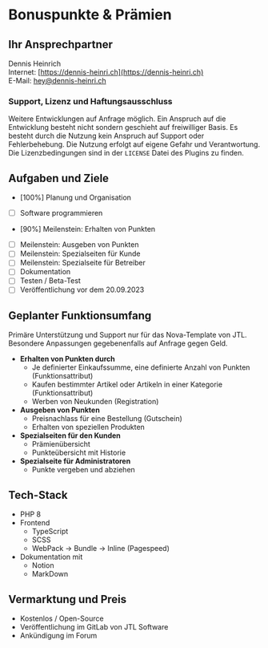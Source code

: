 # Bonuspunkte & Prämien

## Ihr Ansprechpartner

Dennis Heinrich<br />
Internet: [https://dennis-heinri.ch](https://dennis-heinri.ch)<br />
E-Mail: [hey@dennis-heinri.ch](mailto:hey@dennis-heinri.ch)

### Support, Lizenz und Haftungsausschluss

Weitere Entwicklungen auf Anfrage möglich. Ein Anspruch auf die Entwicklung besteht nicht sondern geschieht auf freiwilliger Basis. Es besteht durch die Nutzung kein Anspruch auf Support oder Fehlerbehebung. Die Nutzung erfolgt auf eigene Gefahr und Verantwortung. Die Lizenzbedingungen sind in der `LICENSE` Datei des Plugins zu finden.

## Aufgaben und Ziele

- [100%]  Planung und Organisation
- [ ]  Software programmieren
  - [90%]  Meilenstein: Erhalten von Punkten
  - [ ]  Meilenstein: Ausgeben von Punkten
  - [ ]  Meilenstein: Spezialseiten für Kunde
  - [ ]  Meilenstein: Spezialseite für Betreiber
- [ ]  Dokumentation
- [ ]  Testen / Beta-Test
- [ ]  Veröffentlichung vor dem 20.09.2023

## Geplanter Funktionsumfang

Primäre Unterstützung und Support nur für das Nova-Template von JTL. Besondere Anpassungen gegebenenfalls auf Anfrage gegen Geld.

- **Erhalten von Punkten durch**
  - Je definierter Einkaufssumme, eine definierte Anzahl von Punkten (Funktionsattribut)
  - Kaufen bestimmter Artikel oder Artikeln in einer Kategorie (Funktionsattribut)
  - Werben von Neukunden (Registration)
- **Ausgeben von Punkten**
  - Preisnachlass für eine Bestellung (Gutschein)
  - Erhalten von speziellen Produkten
- **Spezialseiten für den Kunden**
  - Prämienübersicht
  - Punkteübersicht mit Historie
- **Spezialseite für Administratoren**
  - Punkte vergeben und abziehen

## Tech-Stack

- PHP 8
- Frontend
  - TypeScript
  - SCSS
  - WebPack → Bundle → Inline (Pagespeed)
- Dokumentation mit
  - Notion
  - MarkDown

## Vermarktung und Preis

- Kostenlos / Open-Source
- Veröffentlichung im GitLab von JTL Software
- Ankündigung im Forum
